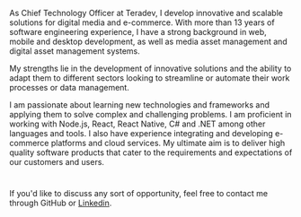 <!--<picture>
  <source media="(prefers-color-scheme: dark)" srcset="https://raw.githubusercontent.com/aelassas/aelassas/output/github-snake-dark.svg" />
  <source media="(prefers-color-scheme: light)" srcset="https://raw.githubusercontent.com/aelassas/aelassas/output/github-snake.svg" />
  <img alt="github-snake" src="https://raw.githubusercontent.com/aelassas/aelassas/output/github-snake.svg" />
</picture>-->

As Chief Technology Officer at Teradev, I develop innovative and scalable solutions for digital media and e-commerce. With more than 13 years of software engineering experience, I have a strong background in web, mobile and desktop development, as well as media asset management and digital asset management systems.

My strengths lie in the development of innovative solutions and the ability to adapt them to different sectors looking to streamline or automate their work processes or data management.

I am passionate about learning new technologies and frameworks and applying them to solve complex and challenging problems. I am proficient in working with Node.js, React, React Native, C# and .NET among other languages and tools. I also have experience integrating and developing e-commerce platforms and cloud services. My ultimate aim is to deliver high quality software products that cater to the requirements and expectations of our customers and users.

#
If you'd like to discuss any sort of opportunity, feel free to contact me through GitHub or [Linkedin](https://www.linkedin.com/in/aelassas/).
